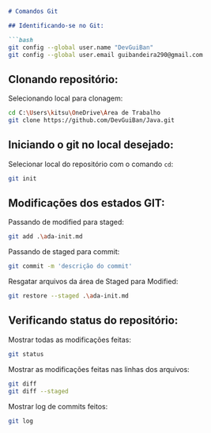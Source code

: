 ```markdown
# Comandos Git

## Identificando-se no Git:

```bash
git config --global user.name "DevGuiBan"
git config --global user.email guibandeira290@gmail.com
```

## Clonando repositório:

Selecionando local para clonagem:
```bash
cd C:\Users\kitsu\OneDrive\Área de Trabalho
git clone https://github.com/DevGuiBan/Java.git
```

## Iniciando o git no local desejado:

Selecionar local do repositório com o comando `cd`:
```bash
git init
```

## Modificações dos estados GIT:

Passando de modified para staged:
```bash
git add .\ada-init.md
```

Passando de staged para commit:
```bash
git commit -m 'descrição do commit'
```

Resgatar arquivos da área de Staged para Modified:
```bash
git restore --staged .\ada-init.md
```

## Verificando status do repositório:

Mostrar todas as modificações feitas:
```bash
git status
```

Mostrar as modificações feitas nas linhas dos arquivos:
```bash
git diff
git diff --staged
```

Mostrar log de commits feitos:
```bash
git log
```
```